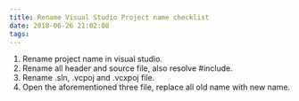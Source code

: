 ```yaml
---
title: Rename Visual Studio Project name checklist
date: 2018-06-26 21:02:08
tags:
---
```

1. Rename project name in visual studio.
2. Rename all header and source file, also resolve #include.
3. Rename .sln, .vcpoj and .vcxpoj file.
4. Open the aforementioned three file, replace all old name with new name.